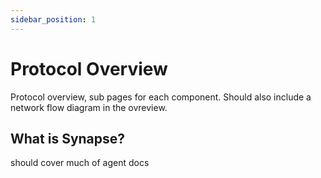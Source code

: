 ```yaml
---
sidebar_position: 1
---
```


# Protocol Overview

Protocol overview, sub pages for each component. Should also include a network flow diagram in the ovreview.

## What is Synapse?

should cover much of agent docs
